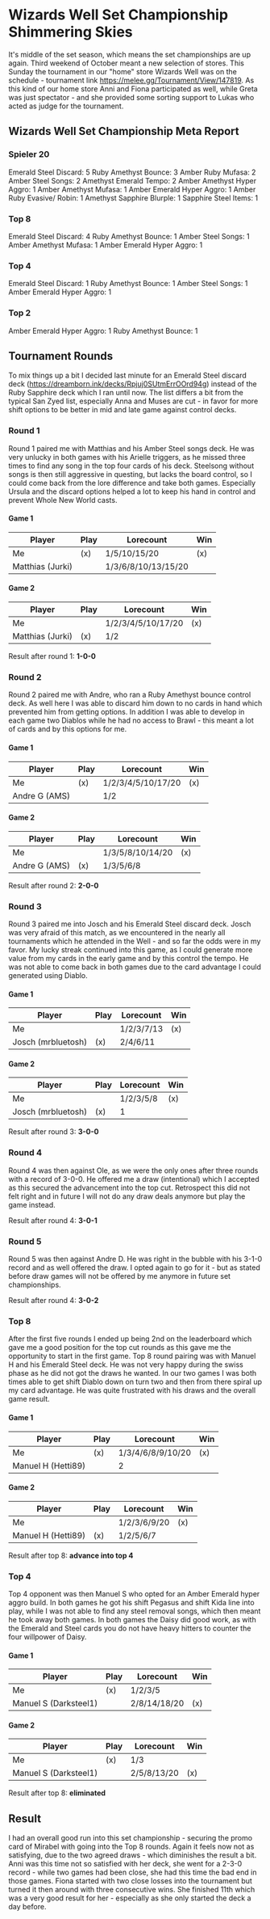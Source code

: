 # Wizards Well Set Championship Shimmering Skies

It's middle of the set season, which means the set championships are up again. Third weekend of October meant a new selection of stores. This Sunday the tournament in our "home" store Wizards Well was on the schedule - tournament link https://melee.gg/Tournament/View/147819. As this kind of our home store Anni and Fiona participated as well, while Greta was just spectator - and she provided some sorting support to Lukas who acted as judge for the tournament.

## Wizards Well Set Championship Meta Report

### Spieler 20

Emerald Steel Discard: 5
Ruby Amethyst Bounce: 3
Amber Ruby Mufasa: 2
Amber Steel Songs: 2
Amethyst Emerald Tempo: 2
Amber Amethyst Hyper Aggro: 1
Amber Amethyst Mufasa: 1
Amber Emerald Hyper Aggro: 1
Amber Ruby Evasive/ Robin: 1
Amethyst Sapphire Blurple: 1
Sapphire Steel Items: 1

### Top 8

Emerald Steel Discard: 4
Ruby Amethyst Bounce: 1
Amber Steel Songs: 1
Amber Amethyst Mufasa: 1
Amber Emerald Hyper Aggro: 1

### Top 4

Emerald Steel Discard: 1
Ruby Amethyst Bounce: 1
Amber Steel Songs: 1
Amber Emerald Hyper Aggro: 1

### Top 2

Amber Emerald Hyper Aggro: 1
Ruby Amethyst Bounce: 1

## Tournament Rounds

To mix things up a bit I decided last minute for an Emerald Steel discard deck (https://dreamborn.ink/decks/Rpjuj0SUtmErrOOrd94g) instead of the Ruby Sapphire deck which I ran until now. The list differs a bit from the typical San Zyed list, especially Anna and Muses are cut - in favor for more shift options to be better in mid and late game against control decks.

### Round 1

Round 1 paired me with Matthias and his Amber Steel songs deck. He was very unlucky in both games with his Arielle triggers, as he missed three times to find any song in the top four cards of his deck. Steelsong without songs is then still aggressive in questing, but lacks the board control, so I could come back from the lore difference and take both games. Especially Ursula and the discard options helped a lot to keep his hand in control and prevent Whole New World casts.

#### Game 1

| Player           | Play | Lorecount           | Win |
| ---------------- | ---- | ------------------- | --- |
| Me               | (x)  | 1/5/10/15/20        | (x) |
| Matthias (Jurki) |      | 1/3/6/8/10/13/15/20 |     |

#### Game 2

| Player           | Play | Lorecount          | Win |
| ---------------- | ---- | ------------------ | --- |
| Me               |      | 1/2/3/4/5/10/17/20 | (x) |
| Matthias (Jurki) | (x)  | 1/2                |     |

Result after round 1: **1-0-0**

### Round 2

Round 2 paired me with Andre, who ran a Ruby Amethyst bounce control deck. As well here I was able to discard him down to no cards in hand which prevented him from getting options. In addition I was able to develop in each game two Diablos while he had no access to Brawl - this meant a lot of cards and by this options for me.

#### Game 1

| Player        | Play | Lorecount          | Win |
| ------------- | ---- | ------------------ | --- |
| Me            | (x)  | 1/2/3/4/5/10/17/20 | (x) |
| Andre G (AMS) |      | 1/2                |     |

#### Game 2

| Player        | Play | Lorecount        | Win |
| ------------- | ---- | ---------------- | --- |
| Me            |      | 1/3/5/8/10/14/20 | (x) |
| Andre G (AMS) | (x)  | 1/3/5/6/8        |     |

Result after round 2: **2-0-0**

### Round 3

Round 3 paired me into Josch and his Emerald Steel discard deck. Josch was very afraid of this match, as we encountered in the nearly all tournaments which he attended in the Well - and so far the odds were in my favor. My lucky streak continued into this game, as I could generate more value from my cards in the early game and by this control the tempo. He was not able to come back in both games due to the card advantage I could generated using Diablo.

#### Game 1

| Player             | Play | Lorecount  | Win |
| ------------------ | ---- | ---------- | --- |
| Me                 |      | 1/2/3/7/13 | (x) |
| Josch (mrbluetosh) | (x)  | 2/4/6/11   |     |

#### Game 2

| Player             | Play | Lorecount | Win |
| ------------------ | ---- | --------- | --- |
| Me                 |      | 1/2/3/5/8 | (x) |
| Josch (mrbluetosh) | (x)  | 1         |     |

Result after round 3: **3-0-0**

### Round 4

Round 4 was then against Ole, as we were the only ones after three rounds with a record of 3-0-0. He offered me a draw (intentional) which I accepted as this secured the advancement into the top cut. Retrospect this did not felt right and in future I will not do any draw deals anymore but play the game instead.

Result after round 4: **3-0-1**

### Round 5

Round 5 was then against Andre D. He was right in the bubble with his 3-1-0 record and as well offered the draw. I opted again to go for it - but as stated before draw games will not be offered by me anymore in future set championships.

Result after round 4: **3-0-2**

### Top 8

After the first five rounds I ended up being 2nd on the leaderboard which gave me a good position for the top cut rounds as this gave me the opportunity to start in the first game. Top 8 round pairing was with Manuel H and his Emerald Steel deck. He was not very happy during the swiss phase as he did not got the draws he wanted. In our two games I was both times able to get shift Diablo down on turn two and then from there spiral up my card advantage. He was quite frustrated with his draws and the overall game result.

#### Game 1

| Player             | Play | Lorecount         | Win |
| ------------------ | ---- | ----------------- | --- |
| Me                 | (x)  | 1/3/4/6/8/9/10/20 | (x) |
| Manuel H (Hetti89) |      | 2                 |     |

#### Game 2

| Player             | Play | Lorecount    | Win |
| ------------------ | ---- | ------------ | --- |
| Me                 |      | 1/2/3/6/9/20 | (x) |
| Manuel H (Hetti89) | (x)  | 1/2/5/6/7    |     |

Result after top 8: **advance into top 4**

### Top 4

Top 4 opponent was then Manuel S who opted for an Amber Emerald hyper aggro build. In both games he got his shift Pegasus and shift Kida line into play, while I was not able to find any steel removal songs, which then meant he took away both games. In both games the Daisy did good work, as with the Emerald and Steel cards you do not have heavy hitters to counter the four willpower of Daisy.

#### Game 1

| Player                | Play | Lorecount    | Win |
| --------------------- | ---- | ------------ | --- |
| Me                    | (x)  | 1/2/3/5      |     |
| Manuel S (Darksteel1) |      | 2/8/14/18/20 | (x) |

#### Game 2

| Player                | Play | Lorecount   | Win |
| --------------------- | ---- | ----------- | --- |
| Me                    | (x)  | 1/3         |     |
| Manuel S (Darksteel1) |      | 2/5/8/13/20 | (x) |

Result after top 8: **eliminated**

## Result

I had an overall good run into this set championship - securing the promo card of Mirabel with going into the Top 8 rounds. Again it feels now not as satisfying, due to the two agreed draws - which diminishes the result a bit. Anni was this time not so satisfied with her deck, she went for a 2-3-0 record - while two games had been close, she had this time the bad end in those games. Fiona started with two close losses into the tournament but turned it then around with three consecutive wins. She finished 11th which was a very good result for her - especially as she only started the deck a day before.
